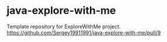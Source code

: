 # java-explore-with-me
Template repository for ExploreWithMe project.
https://github.com/Sergey19911991/java-explore-with-me/pull/9
